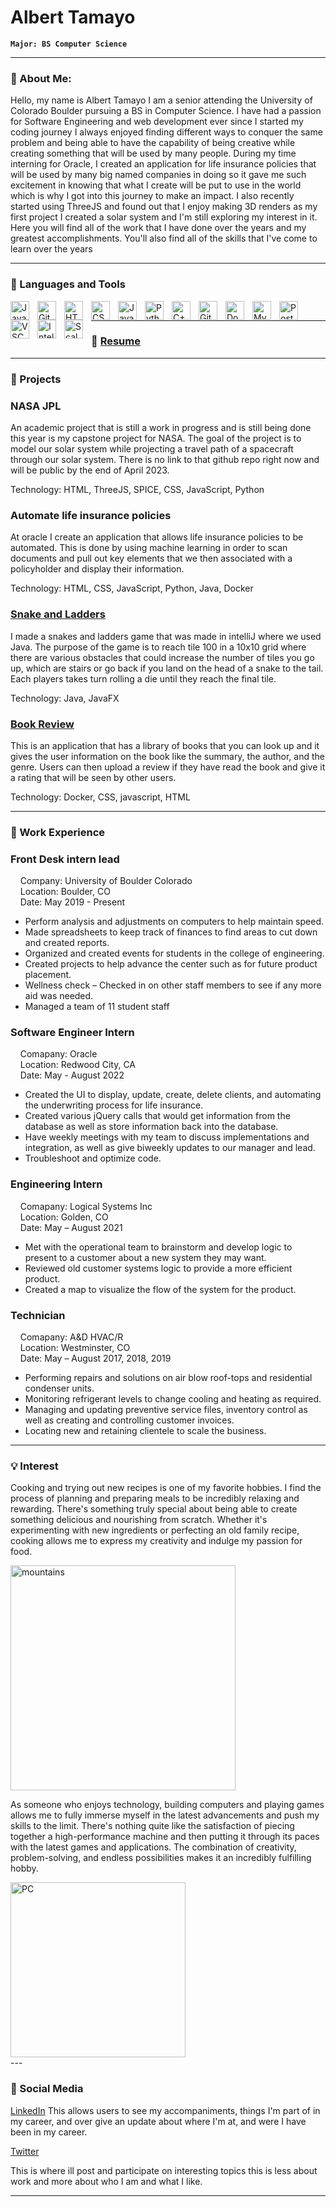 <!--
**alberttmy1/alberttmy1** is a ✨ _special_ ✨ repository because its `README.md` (this file) appears on your GitHub profile.

Here are some ideas to get you started:

- 🔭 I’m currently working on ...
- 🌱 I’m currently learning ...
- 👯 I’m looking to collaborate on ...
- 🤔 I’m looking for help with ...
- 💬 Ask me about ...
- 📫 How to reach me: ...
- 😄 Pronouns: ...
- ⚡ Fun fact: ...
-->
# Albert Tamayo

**`Major: BS Computer Science`**

---
### 💬 About Me:

Hello, my name is Albert Tamayo I am a senior attending the University of Colorado Boulder pursuing a BS in Computer Science. I have had a passion for Software Engineering and web development ever since I started my coding journey I always enjoyed finding different ways to conquer the same problem and being able to have the capability of being creative while creating something that will be used by many people. During my time interning for Oracle, I created an application for life insurance policies that will be used by many big named companies in doing so it gave me such excitement in knowing that what I create will be put to use in the world which is why I got into this journey to make an impact. I also recently started using ThreeJS and found out that I enjoy making 3D renders as my first project I created a solar system and I'm still exploring my interest in it. Here you will find all of the work that I have done over the years and my greatest accomplishments. You'll also find all of the skills that I've come to learn over the years 

---

### 🧰 Languages and Tools

<img align="left" alt="Java" width="30px" style="padding-right:10px;" src="https://cdn.jsdelivr.net/gh/devicons/devicon/icons/java/java-original.svg"/>
<img align="left" alt="Git" width="30px" style="padding-right:10px;" src="https://cdn.jsdelivr.net/gh/devicons/devicon/icons/git/git-original.svg" />
<img align="left" alt="HTML" width="30px" style="padding-right:10px;" src="https://cdn.jsdelivr.net/gh/devicons/devicon/icons/html5/html5-plain.svg" />
<img align="left" alt="CSS" width="30px" style="padding-right:10px;" src="https://cdn.jsdelivr.net/gh/devicons/devicon/icons/css3/css3-plain.svg" />
<img align="left" alt="JavaScript" width="30px" style="padding-right:10px;" src="https://cdn.jsdelivr.net/gh/devicons/devicon/icons/javascript/javascript-plain.svg" />
<img align="left" alt="Python" width="30px" style="padding-right:10px;" src="https://cdn.jsdelivr.net/gh/devicons/devicon/icons/python/python-plain.svg" />
<img align="left" alt="C++" width="30px" style="padding-right:10px;" src="https://cdn.jsdelivr.net/gh/devicons/devicon/icons/cplusplus/cplusplus-line.svg" />
<img align="left" alt="GitHub" width="30px" style="padding-right:10px;" src="https://cdn.jsdelivr.net/gh/devicons/devicon/icons/github/github-original.svg" />
<img align="left" alt="Docker" width="30px" style="padding-right:10px;" src="https://cdn.jsdelivr.net/gh/devicons/devicon/icons/docker/docker-plain.svg" />
<img align="left" alt="MySQL" width="30px" style="padding-right:10px;" src="https://cdn.jsdelivr.net/gh/devicons/devicon/icons/mysql/mysql-original.svg" />
<img align="left" alt="PostgresSQL" width="30px" style="padding-right:10px;" src="https://cdn.jsdelivr.net/gh/devicons/devicon/icons/postgresql/postgresql-original.svg" />
<img align="left" alt="VSCode" width="30px" style="padding-right:10px;" src="https://cdn.jsdelivr.net/gh/devicons/devicon/icons/vscode/vscode-original.svg" />
<img align="left" alt="IntelliJ" width="30px" style="padding-right:10px;" src="https://cdn.jsdelivr.net/gh/devicons/devicon/icons/intellij/intellij-plain.svg" />
<img align="left" alt="Scala" width="30px" style="padding-right:10px;" src="https://cdn.jsdelivr.net/gh/devicons/devicon/icons/scala/scala-original.svg" />    
<br />

---

### 📘 <a href="https://drive.google.com/file/d/19IvXgbPG4eHPRR-NqvKEj7Y2L8PGdAs5/view?usp=sharing">Resume</a>

---

### 🚀 Projects

### NASA JPL
An academic project that is still a work in progress and is still being done this year is my capstone project for NASA. The goal of the project is to model our solar system while projecting a travel path of a spacecraft through our solar system. There is no link to that github repo right now and will be public by the end of April 2023. 

Technology: HTML, ThreeJS, SPICE, CSS, JavaScript, Python

### Automate life insurance policies 
At oracle I create an application that allows life insurance policies to be automated. This is done by using machine learning in order to scan documents and pull out key elements that we then associated with a policyholder and display their information.

Technology: HTML, CSS, JavaScript, Python, Java, Docker

### <a href="https://github.com/KevinFLoaiza/ChutesAndLadders">Snake and Ladders </a>
I made a snakes and ladders game that was made in intelliJ where we used Java. The purpose of the game is to reach tile 100 in a 10x10 grid where there are various obstacles that could increase the number of tiles you go up, which are stairs or go back if you land on the head of a snake to the tail. Each players takes turn rolling a die until they reach the final tile. 

Technology: Java, JavaFX

### <a href="https://github.com/CSCI-3308-CU-Boulder/3308SP21_section013_5">Book Review </a>
This is an application that has a library of books that you can look up and it gives the user information on the book like the summary, the author, and the genre. Users can then upload a review if they have read the book and give it a rating that will be seen by other users. 

Technology: Docker, CSS, javascript, HTML

---
### 🏢 Work Experience

### Front Desk intern lead
&nbsp;&nbsp;&nbsp;&nbsp;Company: University of Boulder Colorado
<br>
&nbsp;&nbsp;&nbsp;&nbsp;Location: Boulder, CO
<br>
&nbsp;&nbsp;&nbsp;&nbsp;Date: May 2019 - Present
<br>
- Perform analysis and adjustments on computers to help maintain speed.
- Made spreadsheets to keep track of finances to find areas to cut down and created reports.
- Organized and created events for students in the college of engineering.
- Created projects to help advance the center such as for future product placement.
- Wellness check – Checked in on other staff members to see if any more aid was needed.
- Managed a team of 11 student staff

### Software Engineer Intern
&nbsp;&nbsp;&nbsp;&nbsp;Comapany: Oracle
<br>
&nbsp;&nbsp;&nbsp;&nbsp;Location: Redwood City, CA
<br>
&nbsp;&nbsp;&nbsp;&nbsp;Date: May - August 2022
<br>
- Created the UI to display, update, create, delete clients, and automating the underwriting process for life insurance.
- Created various jQuery calls that would get information from the database as well as store information back into the database.
- Have weekly meetings with my team to discuss implementations and integration, as well as give biweekly updates to our manager and lead.
- Troubleshoot and optimize code.

### Engineering Intern
&nbsp;&nbsp;&nbsp;&nbsp;Comapany: Logical Systems Inc
<br>
&nbsp;&nbsp;&nbsp;&nbsp;Location: Golden, CO
<br>
&nbsp;&nbsp;&nbsp;&nbsp;Date: May – August 2021
<br>
- Met with the operational team to brainstorm and develop logic to present to a customer about a new system they may want.
- Reviewed old customer systems logic to provide a more efficient product.
- Created a map to visualize the flow of the system for the product.

### Technician
&nbsp;&nbsp;&nbsp;&nbsp;Comapany: A&D HVAC/R
<br>
&nbsp;&nbsp;&nbsp;&nbsp;Location: Westminster, CO
<br>
&nbsp;&nbsp;&nbsp;&nbsp;Date: May – August 2017, 2018, 2019
<br>
- Performing repairs and solutions on air blow roof-tops and residential condenser units.
- Monitoring refrigerant levels to change cooling and heating as required.
- Managing and updating preventive service files, inventory control as well as creating and controlling customer invoices.
- Locating new and retaining clientele to scale the business.

---

### 💡 Interest

Cooking and trying out new recipes is one of my favorite hobbies. I find the process of planning and preparing meals to be incredibly relaxing and rewarding. There's something truly special about being able to create something delicious and nourishing from scratch. Whether it's experimenting with new ingredients or perfecting an old family recipe, cooking allows me to express my creativity and indulge my passion for food.

<img align="left" alt="mountains" width="360px" style="padding-right:10px;" src="https://www.google.com/imgres?imgurl=https%3A%2F%2Fwww.mdanderson.org%2Fimages%2Fpublications%2Ffocused-on-health%2F2019%2Fweb_healthy_cooking_1376x774.png.resize.702.404.jpg&tbnid=SpN0qFICl6T6nM&vet=12ahUKEwjU-dnbm8P-AhXjM94AHTmQCSQQMygGegUIARD1AQ..i&imgrefurl=https%3A%2F%2Fwww.mdanderson.org%2Fpublications%2Ffocused-on-health%2F17-healthy-cooking-tips.h19-1592991.html&docid=EwrKuQ2iIor3mM&w=702&h=404&q=cooking&hl=en&ved=2ahUKEwjU-dnbm8P-AhXjM94AHTmQCSQQMygGegUIARD1AQg" />
<br clear="left"/>


As someone who enjoys technology, building computers and playing games allows me to fully immerse myself in the latest advancements and push my skills to the limit. There's nothing quite like the satisfaction of piecing together a high-performance machine and then putting it through its paces with the latest games and applications. The combination of creativity, problem-solving, and endless possibilities makes it an incredibly fulfilling hobby.

<img align="left" alt="PC" width="280px" style="padding-right:10px;" src="https://cdna.pcpartpicker.com/static/forever/images/userbuild/284120.ef259283c2e58f2918219edfe9b6d299.jpg" />
<br clear="left"/>
---

### 🧶 Social Media

<a href="https://www.linkedin.com/in/albert-tamayo-93207b208/">LinkedIn</a>
This allows users to see my accompaniments, things I'm part of in my career, and over give an update about where I'm at, and were I have been in my career.

<a href="https://twitter.com/Alberttmy16">Twitter</a>

This is where ill post and participate on interesting topics this is less about work and more about who I am and what I like.

---
